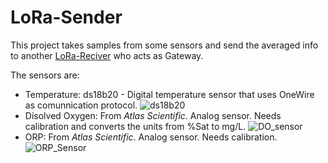 # LoRa-Sender

This project takes samples from some sensors and send the averaged info to another [LoRa-Reciver](https://github.com/Calbetense/LoRa-Reciver) who acts as Gateway. 

The sensors are:

* Temperature: ds18b20 - Digital temperature sensor that uses OneWire as comunnication protocol. ![ds18b20](https://www.ardutech.com/wp-content/uploads/2019/10/24.-DS18B20-1.jpg)
* Disolved Oxygen: From _Atlas Scientific_. Analog sensor. Needs calibration and converts the units from %Sat to mg/L. ![DO_sensor](https://cdn.shopify.com/s/files/1/1386/3791/products/atlas-scientific-water-quality-gravity-analog-dissolved-oxygen-kit-atlas-scientific-14468538695767_large.jpg?v=1596851961)
* ORP: From _Atlas Scientific_. Analog sensor. Needs calibration. ![ORP_Sensor](https://cdn.shopify.com/s/files/1/1386/3791/products/atlas-scientific-water-quality-gravity-analog-orp-kit-atlas-scientific-14468509040727_large.jpg?v=1596850638)
